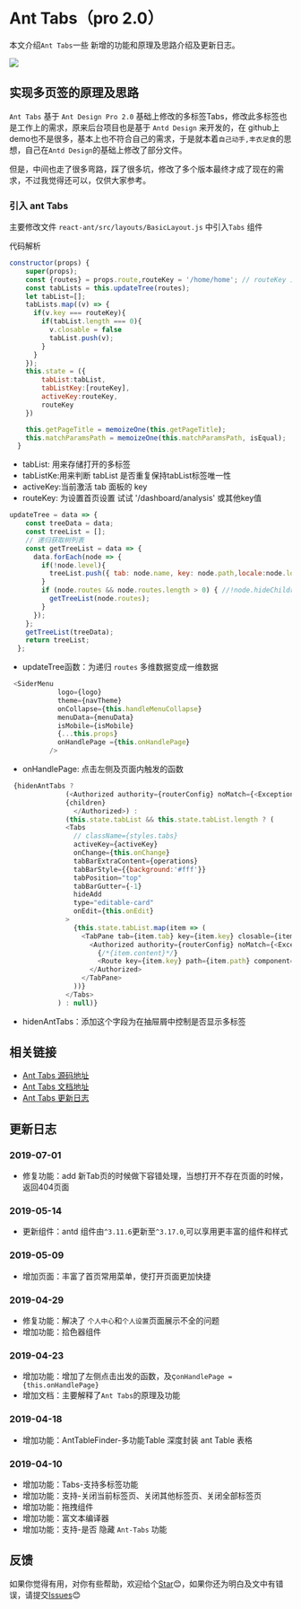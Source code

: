 # Ant Tabs（pro 2.0）

本文介绍`Ant Tabs`一些 新增的功能和原理及思路介绍及更新日志。

![](https://raw.githubusercontent.com/kuhami/react-ant/master/public/ant.jpeg)
## 实现多页签的原理及思路

 `Ant Tabs` 基于 `Ant Design Pro 2.0` 基础上修改的多标签Tabs，修改此多标签也是工作上的需求，原来后台项目也是基于 `Antd Design` 来开发的，在 github上demo也不是很多，基本上也不符合自己的需求，于是就本着`自己动手,丰衣足食`的思想，自己在`Antd Design`的基础上修改了部分文件。
   
  但是，中间也走了很多弯路，踩了很多坑，修改了多个版本最终才成了现在的需求，不过我觉得还可以，仅供大家参考。
       
### 引入 ant Tabs
主要修改文件 `react-ant/src/layouts/BasicLayout.js` 中引入`Tabs` 组件

代码解析
```js
constructor(props) {
    super(props);
    const {routes} = props.route,routeKey = '/home/home'; // routeKey 为设置首页设置 试试 '/dashboard/analysis' 或其他key值
    const tabLists = this.updateTree(routes);
    let tabList=[];
    tabLists.map((v) => {
      if(v.key === routeKey){
        if(tabList.length === 0){
          v.closable = false
          tabList.push(v);
        }
      }
    });
    this.state = ({
        tabList:tabList,
        tabListKey:[routeKey],
        activeKey:routeKey,
        routeKey
    })

    this.getPageTitle = memoizeOne(this.getPageTitle);
    this.matchParamsPath = memoizeOne(this.matchParamsPath, isEqual);
  }
```
- tabList: 用来存储打开的多标签
- tabListKe:用来判断 tabList 是否重复保持tabList标签唯一性
- activeKey:当前激活 tab 面板的 key
- routeKey: 为设置首页设置 试试 '/dashboard/analysis' 或其他key值

```js
updateTree = data => {
    const treeData = data;
    const treeList = [];
    // 递归获取树列表
    const getTreeList = data => {
      data.forEach(node => {
        if(!node.level){
          treeList.push({ tab: node.name, key: node.path,locale:node.locale,closable:true,content:node.component });
        }
        if (node.routes && node.routes.length > 0) { //!node.hideChildrenInMenu &&
          getTreeList(node.routes);
        }
      });
    };
    getTreeList(treeData);
    return treeList;
  };
```
- updateTree函数：为递归 `routes` 多维数据变成一维数据
```js
 <SiderMenu
            logo={logo}
            theme={navTheme}
            onCollapse={this.handleMenuCollapse}
            menuData={menuData}
            isMobile={isMobile}
            {...this.props}
            onHandlePage ={this.onHandlePage}
          />
```

- onHandlePage: 点击左侧及页面内触发的函数
```js
 {hidenAntTabs ?
              (<Authorized authority={routerConfig} noMatch={<Exception403 />}>
              {children}
                </Authorized>) :
              (this.state.tabList && this.state.tabList.length ? (
              <Tabs
                // className={styles.tabs}
                activeKey={activeKey}
                onChange={this.onChange}
                tabBarExtraContent={operations}
                tabBarStyle={{background:'#fff'}}
                tabPosition="top"
                tabBarGutter={-1}
                hideAdd
                type="editable-card"
                onEdit={this.onEdit}
              >
                {this.state.tabList.map(item => (
                  <TabPane tab={item.tab} key={item.key} closable={item.closable}>
                    <Authorized authority={routerConfig} noMatch={<Exception403 />}>
                      {/*{item.content}*/}
                      <Route key={item.key} path={item.path} component={item.content} exact={item.exact} />
                    </Authorized>
                  </TabPane>
                ))}
              </Tabs>
            ) : null)}
```
- hidenAntTabs：添加这个字段为在抽屉屑中控制是否显示多标签



## 相关链接
- [Ant Tabs 源码地址](https://github.com/kuhami/react-ant)
- [Ant Tabs 文档地址](https://kuhami.github.io/KroInterview/antTabs.html#/AntTabs)
- [Ant Tabs 更新日志](https://kuhami.github.io/KroInterview/antTabs.html#/AntTabs)

## 更新日志
### 2019-07-01
- 修复功能：add 新Tab页的时候做下容错处理，当想打开不存在页面的时候，返回404页面

### 2019-05-14
- 更新组件：antd 组件由`^3.11.6`更新至`^3.17.0`,可以享用更丰富的组件和样式

### 2019-05-09
- 增加页面：丰富了首页常用菜单，使打开页面更加快捷

### 2019-04-29
- 修复功能：解决了 `个人中心`和`个人设置`页面展示不全的问题
- 增加功能：拾色器组件

### 2019-04-23
- 增加功能：增加了左侧点击出发的函数，及ç`onHandlePage ={this.onHandlePage}`
- 增加文档：主要解释了`Ant Tabs`的原理及功能

### 2019-04-18
- 增加功能：AntTableFinder-多功能Table 深度封装 ant Table 表格

### 2019-04-10
- 增加功能：Tabs-支持多标签功能
- 增加功能：支持-关闭当前标签页、关闭其他标签页、关闭全部标签页
- 增加功能：拖拽组件
- 增加功能：富文本编译器
- 增加功能：支持-是否 隐藏 `Ant-Tabs` 功能

## 反馈

如果你觉得有用，对你有些帮助，欢迎给个[Star](https://github.com/kuhami/react-ant)😊，如果你还为明白及文中有错误，请提交[Issues](https://github.com/kuhami/react-ant/issues)😊